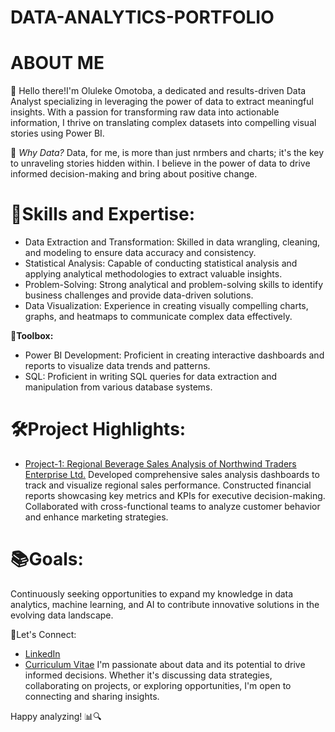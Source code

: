 # DATA-ANALYTICS-PORTFOLIO
# ABOUT ME
👋 Hello there!I'm Oluleke Omotoba, a dedicated and results-driven Data Analyst specializing in leveraging the power of data to extract meaningful insights. With a passion for transforming raw data into actionable information, I thrive on translating complex datasets into compelling visual stories using Power BI.

🚀 _Why Data?_ Data, for me, is more than just nrmbers and charts; it's the key to unraveling stories hidden within. I believe in the power of data to drive informed decision-making and bring about positive change.

# 🧰Skills and Expertise:
- Data Extraction and Transformation: Skilled in data wrangling, cleaning, and modeling to ensure data accuracy and consistency.
- Statistical Analysis: Capable of conducting statistical analysis and applying analytical methodologies to extract valuable insights.
- Problem-Solving: Strong analytical and problem-solving skills to identify business challenges and provide data-driven solutions.
- Data Visualization: Experience in creating visually compelling charts, graphs, and heatmaps to communicate complex data effectively.
  
**🔧Toolbox:**
- Power BI Development: Proficient in creating interactive dashboards and reports to visualize data trends and patterns.
- SQL: Proficient in writing SQL queries for data extraction and manipulation from various database systems.

# 🛠Project Highlights:
- [Project-1: Regional Beverage Sales Analysis of Northwind Traders Enterprise Ltd.](https://github.com/olulekeomotoba/Project-1/blob/main/README.md)
Developed comprehensive sales analysis dashboards to track and visualize regional sales performance.
Constructed financial reports showcasing key metrics and KPIs for executive decision-making.
Collaborated with cross-functional teams to analyze customer behavior and enhance marketing strategies.
# 📚Goals:

Continuously seeking opportunities to expand my knowledge in data analytics, machine learning, and AI to contribute innovative solutions in the evolving data landscape.

🔗Let's Connect:
- [LinkedIn](www.linkedin.com/in/oluleke-omotoba-6a1b61296)
- [Curriculum Vitae](https://github.com/olulekeomotoba/DATA-ANALYTICS-PORTFOLIO/files/13432712/My.Power.BI.CV.pdf)
I'm passionate about data and its potential to drive informed decisions. Whether it's discussing data strategies, collaborating on projects, or exploring opportunities, I'm open to connecting and sharing insights.

Happy analyzing! 📊🔍
